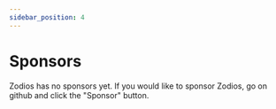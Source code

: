 ```yaml
---
sidebar_position: 4
---
```


# Sponsors

Zodios has no sponsors yet. If you would like to sponsor Zodios, go on github and click the "Sponsor" button.
